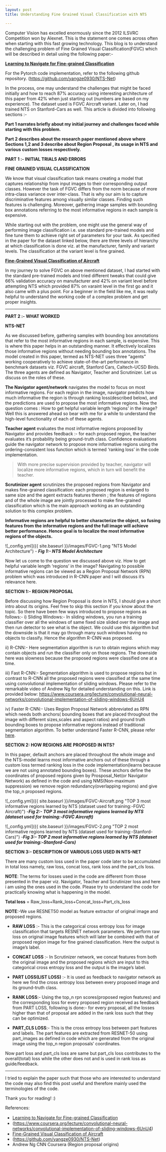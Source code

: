 ```yaml
---
layout: post
title: Understanding Fine Grained Visual Classification with NTS

---
```

Computer Vision has excelled enormously since the 2012 ILSVRC Competition won by Alexnet. This is the statement one comes across often when starting with this fast growing technology. This blog is to understand the challenging problem of Fine Grained Visual Classification(FGVC) which will be described in detail using the following paper:- 

[**Learning to Navigate for Fine-grained Classification**](https://arxiv.org/abs/1809.00287)

For the Pytorch code implementation, refer to the following github repository.
(https://github.com/yangze0930/NTS-Net)

In the process, one may understand the challenges that might be faced initially and how to reach 87% accuracy using interesting architecture of this paper from 42% when just starting out (numbers are based on my experience). The dataset used is FGVC Aircraft variant. Later on, I had trained NTS on Stanford-Cars as well.
This article is divided into following sections :-

**Part 1 narrates briefly about my initial journey and challenges faced while starting with this problem.**

**Part 2 describes about the research paper mentioned above where Sections 1,2 and 3 describe about Region Proposal , its usage in NTS and various custom losses respectively.**

**PART 1 :- INITIAL TRIALS AND ERRORS**

**FINE GRAINED VISUAL CLASSIFICATION**

We know that visual classification task means creating a model that captures relationship from input images to their corresponding output classes. However the task of FGVC differs from the norm because of more intra-class variance over inter-class. That is why our aim is to capture discriminative features among visually similar classes. Finding such features is challenging. Moreover, gathering image samples with bounding box annotations referring to the most informative regions in each sample is expensive.

While starting out with the problem, one might use the general way of performing image classification i.e. use standard pre-trained models and fine tune them to achieve right set of parameters for your task. As specified in the paper for the dataset linked below, there are three levels of hierarchy at which classification is done viz. at the manufacturer, family and variant levels. The classification at the variant level is fine grained.

[**Fine-Grained Visual Classification of Aircraft**](https://arxiv.org/abs/1306.5151)

In my journey to solve FGVC on above mentioned dataset, I had started with the standard pre-trained models and tried different tweaks that could give 66% validation accuracy on manufacturer and 42% on variant level before attempting NTS which provided 87% on varaint level in the first go and it also came with a plus point. For a beginner in the field like me, it was really helpful to understand the working code of a complex problem and get proper insights.

----

**PART 2 :- WHAT WORKED**

**NTS-NET**

As we discussed before, gathering samples with bounding box annotations that refer to the most informative regions in each sample, is expensive. This is where this paper helps in an outstanding manner. It effectively localizes those informative regions without needing bounding box annotations.
The model created in this paper, termed as NTS-NET uses three “agents” working cooperatively to achieve state-of-the-art performance in benchmark datasets viz. FGVC aircraft, Stanford Cars, Caltech-UCSD Birds.
The three agents are defined as Navigator, Teacher and Scrutinizer. Let us discuss on the roles of these.

**The Navigator agent/network** navigates the model to focus on most informative regions. For each region in the image, navigator predicts how much informative the region is through ranking loss(described below), and the predictions are used to propose the most informative regions. Now the question comes : How to get helpful variable length ‘regions’ in the image? Well this is answered ahead so bear with me for a while to understand the high-level functionality of each of these agents.

**Teacher agent** evaluates the most informative regions proposed by Navigator and provides feedback :- for each proposed region, the teacher evaluates it’s probability being ground-truth class. Confidence evaluations guide the navigator network to propose more informative regions using the ordering-consistent loss function which is termed ‘ranking loss’ in the code implementation.

> With more precise supervision provided by teacher, navigator will localize more informative regions, which in turn will benefit the  teacher.

**Scrutinizer agent** scrutinizes the proposed regions from Navigator and makes fine-grained classification: each proposed region is enlarged to same size and the agent extracts features therein ; the features of regions and of the whole image are jointly processed to make fine-grained classification which is the main approach working as an outstanding solution to this complex problem.

**Informative regions are helpful to better characterize the object, so fusing features from the informative regions and the full image will achieve better performance.
Hence goal is to localize the most informative regions of the objects.**

![_config.yml]({{ site.baseurl }}/images/FGVC-1.png "NTS Model Architecture")
                    - **_Fig 1:- NTS Model Architecture_**

Now let us come to the question we discussed above viz. How to get helpful variable length ‘regions’ in the image? Navigating to possible informative regions can be viewed as a Region Proposal Network (RPN) problem which was introduced in R-CNN paper and I will discuss it’s relevance here.

**SECTION 1:- REGION PROPOSAL**

Before discussing how Region Proposal is done in NTS, I should give a short intro about its origins. Feel free to skip this section if you know about the topic.
So there have been few ways introduced to propose regions as follows:-
i) Sliding Windows:- In sliding windows, you run a training classifier over all the windows of same fixed size slided over the image and then run detector to see what is the object. We could use this algorithm but the downside is that it may go through many such windows having no objects to classify. Hence the algorithm R-CNN was proposed.

ii) R-CNN:- Here segmentation algorithm is run to obtain regions which may contain objects and run the classifier only on those regions. The downside here was slowness because the proposed regions were classified one at a time.

iii) Fast R-CNN:- Segmentation algorithm is used to propose regions but in contrast to R-CNN all the proposed regions were classified at the same time using convolutional implementation of sliding windows. Please refer to the remarkable video of Andrew Ng for detailed understanding on this. Link is provided below:
<https://www.coursera.org/lecture/convolutional-neural-networks/convolutional-implementation-of-sliding-windows-6UnU4>

iv) Faster R-CNN:- Uses Region Proposal Network abbreviated as RPN which needs both anchors( bounding boxes that are placed throughout the image with different sizes,scales and aspect ratios) and ground truth bounding boxes to propose informative regions instead of traditional segmentation algorithm. To better understand Faster R-CNN, please refer [here](https://medium.com/@smallfishbigsea/faster-r-cnn-explained-864d4fb7e3f8).

**SECTION 2: HOW REGIONS ARE PROPOSED IN NTS?**

In this paper, default anchors are placed throughout the whole image and the NTS-model learns most informative anchors out of these through a custom loss termed ranking loss in the code implementation(learns because we are not using annotated bounding boxes). These anchors define the coordinates of proposed regions given by Prosposal_Net(or Navigator Network) as defined in the code and using NMS(Non-maximum suppression) we remove region redundancy(overlapping regions) and give the top_n proposed regions.

![_config.yml]({{ site.baseurl }}/images/FGVC-Aircraft.png "TOP 3 most informative regions learned by NTS (dataset used for training:-FGVC Aircraft)")
                   -**_Fig 2:- TOP 3 most informative regions learned by NTS (dataset used for training:-FGVC Aircraft)_**


![_config.yml]({{ site.baseurl }}/images/FGVC-2.png "TOP 2 most informative regions learned by NTS (dataset used for training:-Stanford-Cars)")
                    -**_Fig 3:- TOP 2 most informative regions learned by NTS (dataset used for training:-Stanford-Cars)_**



**SECTION 3:- DESCRIPTION OF VARIOUS LOSS USED IN NTS-NET**

There are many custom loss used in the paper code later to be accumulated in total loss namely, raw loss, concat loss, rank loss and the part_cls loss.

**NOTE**: The terms for losses used in the code are different from those presented in the paper viz. Navigator, Teacher and Scrutinizer loss and here i am using the ones used in the code. Please try to understand the code for practically knowing what is happening in the model.

**Total loss** = Raw_loss+Rank_loss+Concat_loss+Part_cls_loss

**NOTE**:-We use RESNET50 model as feature extractor of original image and proposed regions.

* **RAW LOSS** :- This is the categorical cross entropy loss for image classification that targets RESNET network parameters. We perform raw loss on original image features which will later be combined with that of proposed region image for fine grained classification. Here the output is image’s label.

* **CONCAT LOSS** :- In Scrutinizer network, we concat features from both the original image and the proposed regions which are input to this categorical cross entropy loss and the output is the image’s label.

* **PART LOSS(LIST LOSS)** :- It is used as feedback to navigator network as here we find the cross entropy loss between every proposed image and its ground-truth class.

* **RANK LOSS**:- Using the top_n rpn scores(proposed region features) and the corresponding loss for every proposed region received as feedback from PART LOSS, following is done:- for every proposal, all the losses higher than that of proposal are added in the rank loss such that they can be optimized.

* **PART_CLS LOSS**:- This is the cross entropy loss between part features and labels. The part features are extracted from RESNET-50 using part_images as defined in code which are generated from the original image using the top_n region proposals’ coordinates.

Now part loss and part_cls loss are same but part_cls loss contributes to the overall(total) loss while the other does not and is used in rank loss as guide/feedback.

----

I tried to explain the paper such that those who are interested to understand the code may also find this post useful and therefore mainly used the terminologies of the code.

Thank you for reading! :)

References:

* [Learning to Navigate for Fine-grained Classiﬁcation](https://arxiv.org/pdf/1809.00287.pdf)
* (https://www.coursera.org/lecture/convolutional-neural-networks/convolutional-implementation-of-sliding-windows-6UnU4)
* [Fine-Grained Visual Classification of Aircraft](https://arxiv.org/abs/1306.5151)
* (https://github.com/yangze0930/NTS-Net)
* Andrew Ng CNN Coursera (Region proposal origins)

